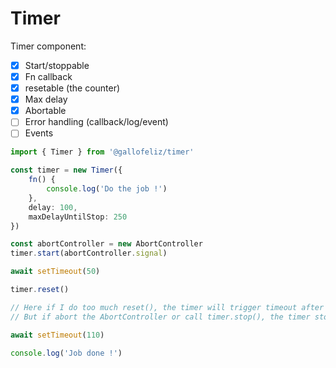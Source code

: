 # Timer

Timer component:
- [X] Start/stoppable
- [X] Fn callback
- [X] resetable (the counter)
- [X] Max delay
- [X] Abortable
- [ ] Error handling (callback/log/event)
- [ ] Events

```typescript
import { Timer } from '@gallofeliz/timer'

const timer = new Timer({
    fn() {
        console.log('Do the job !')
    },
    delay: 100,
    maxDelayUntilStop: 250
})

const abortController = new AbortController
timer.start(abortController.signal)

await setTimeout(50)

timer.reset()

// Here if I do too much reset(), the timer will trigger timeout after 250ms that is the max
// But if abort the AbortController or call timer.stop(), the timer stop and the job will not been done !

await setTimeout(110)

console.log('Job done !')
```
